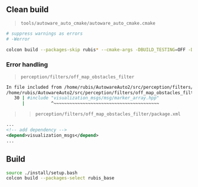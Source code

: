 ## Clean build

> `tools/autoware_auto_cmake/autoware_auto_cmake.cmake`
```cmake
# suppress warnings as errors
# -Werror
```

```bash
colcon build --packages-skip rubis* --cmake-args -DBUILD_TESTING=OFF -Dtf2_INCLUDE_DIRS="/home/rubis/ros2_foxy/install/tf2_sensor_msgs/include/;/opt/ros/foxy/include/"
```

### Error handling
> `perception/filters/off_map_obstacles_filter`

```bash
In file included from /home/rubis/AutowareAuto2/src/perception/filters/off_map_obstacles_filter/src/off_map_obstacles_filter.cpp:15:
/home/rubis/AutowareAuto2/src/perception/filters/off_map_obstacles_filter/include/off_map_obstacles_filter/off_map_obstacles_filter.hpp:30:10: fatal error: visualization_msgs/msg/marker_array.hpp: No such file or directory
   30 | #include "visualization_msgs/msg/marker_array.hpp"
      |          ^~~~~~~~~~~~~~~~~~~~~~~~~~~~~~~~~~~~~~~~~
```

>> `perception/filters/off_map_obstacles_filter/package.xml`

```xml
...
<!-- add dependency -->
<depend>visualization_msgs</depend>
...
```

## Build

```bash
source ./install/setup.bash
colcon build --packages-select rubis_base
```
